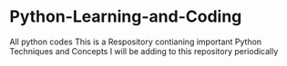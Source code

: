 # Python-Learning-and-Coding
All python codes
This is a Respository contianing important Python Techniques and Concepts
I will be adding to this repository periodically
